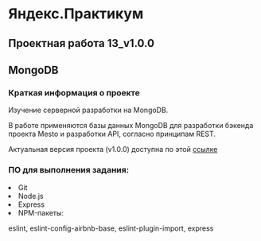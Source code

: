 # Яндекс.Практикум

  

## Проектная работа 13_v1.0.0

## MongoDB

  

### Краткая информация о проекте

Изучение серверной разработки на MongoDB.

  
  

В работе применяются базы данных MongoDB для разработки бэкенда проекта Mesto и разработки API, согласно принципам REST.

  
  

Актуальная версия проекта (v1.0.0) доступна по этой [ссылке](https://github.com/Lsnsky/-Yandex.Praktikum_Project_13_MongoDB.git)

###  ПО для выполнения задания:
<li>
Git
<li>
Node.js
<li>
Express
<li>
NPM-пакеты:

eslint, eslint-config-airbnb-base, eslint-plugin-import, express



<!-- ### Инструкция по сборке:
- сервер запускается командой **npm run start** по адресу **localhost:3000**
- по адресу **localhost:3000** открывается стартовая страница проекта Mesto
- GET запрос **localhost:3000/users** возвращает JSON-объект из файла users.json
- GET запрос **localhost:3000/cards** возвращает JSON-объект из файла cards.json
- GET запрос **localhost:3000/users/8340d0ec33270a25f2413b69** возвращает JSON-объект пользователя по переданному идентификатору после /users 
- Если пользователя с запрошенным идентификатором нет, API возвращает 404 статус ответа и JSON:  { "message": "Нет пользователя с таким id" } 
-  При запросе на несуществующий адрес, API должен возвращать 404 статус ответа и JSON: { "message": "Запрашиваемый ресурс не найден" }


### Итоги проектной работы:
 
<li>
Репозиторий Git состоит из веток master и develop
<li>
Node.js и Express использован для сборки кода
<li>
сервер отвечает на GET запросы, согласно условий проектной работы -->

